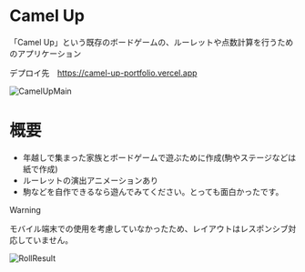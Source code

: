 # Camel Up
「Camel Up」という既存のボードゲームの、ルーレットや点数計算を行うためのアプリケーション

デプロイ先　https://camel-up-portfolio.vercel.app

![CamelUpMain](https://github.com/user-attachments/assets/8530a01f-0dfc-418b-8ead-ab01ad1dddb8)

# 概要
* 年越しで集まった家族とボードゲームで遊ぶために作成(駒やステージなどは紙で作成)
* ルーレットの演出アニメーションあり
* 駒などを自作できるなら遊んでみてください。とっても面白かったです。
>[!WARNING]
>モバイル端末での使用を考慮していなかったため、レイアウトはレスポンシブ対応していません。

![RollResult](https://github.com/user-attachments/assets/0712edc5-b768-4386-9c64-72c1a7ada5d1)
